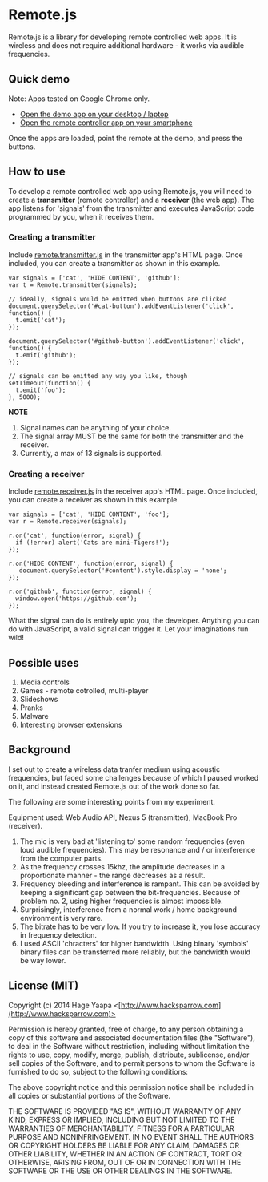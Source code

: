 Remote.js
=========

Remote.js is a library for developing remote controlled web apps. It is wireless and does not require additional hardware - it works via audible frequencies.

## Quick demo

Note: Apps tested on Google Chrome only.

* [Open the demo app on your desktop / laptop](http://hacksparrow.github.io/remote.js/controlled.html)
* [Open the remote controller app on your smartphone](http://hacksparrow.github.io/remote.js/controller.html)

Once the apps are loaded, point the remote at the demo, and press the buttons.

## How to use

To develop a remote controlled web app using Remote.js, you will need to create a **transmitter** (remote controller) and a **receiver** (the web app). The  app listens for 'signals' from the transmitter and executes JavaScript code programmed by you, when it receives them.

### Creating a transmitter

Include [remote.transmitter.js](https://raw2.github.com/hacksparrow/remote.js/master/dist/remote.transmitter.js) in the transmitter app's HTML page. Once included, you can create a transmitter as shown in this example.

    var signals = ['cat', 'HIDE CONTENT', 'github'];
    var t = Remote.transmitter(signals);

    // ideally, signals would be emitted when buttons are clicked
    document.querySelector('#cat-button').addEventListener('click', function() {
      t.emit('cat');
    });

    document.querySelector('#github-button').addEventListener('click', function() {
      t.emit('github');
    });

    // signals can be emitted any way you like, though
    setTimeout(function() {
      t.emit('foo');
    }, 5000);

**NOTE**

1. Signal names can be anything of your choice.
2. The signal array MUST be the same for both the transmitter and the receiver.
3. Currently, a max of 13 signals is supported.

### Creating a receiver

Include [remote.receiver.js](https://raw2.github.com/hacksparrow/remote.js/master/dist/remote.receiver.js) in the receiver app's HTML page. Once included, you can create a receiver as shown in this example.

    var signals = ['cat', 'HIDE CONTENT', 'foo'];
    var r = Remote.receiver(signals);

    r.on('cat', function(error, signal) {
      if (!error) alert('Cats are mini-Tigers!');
    });

    r.on('HIDE CONTENT', function(error, signal) {
       document.querySelector('#content').style.display = 'none';
    });

    r.on('github', function(error, signal) {
      window.open('https://github.com');
    });

What the signal can do is entirely upto you, the developer. Anything you can do with JavaScript, a valid signal can trigger it. Let your imaginations run wild!

## Possible uses

1. Media controls
2. Games - remote cotrolled, multi-player
3. Slideshows
4. Pranks
5. Malware
6. Interesting browser extensions

## Background

I set out to create a wireless data tranfer medium using acoustic frequencies, but faced some challenges because of which I paused worked on it, and instead created Remote.js out of the work done so far.

The following are some interesting points from my experiment.

Equipment used: Web Audio API, Nexus 5 (transmitter), MacBook Pro (receiver).

1. The mic is very bad at 'listening to' some random frequencies (even loud audible frequencies). This may be resonance and / or interference from the computer parts.
2. As the frequency crosses 15khz, the amplitude decreases in a proportionate manner - the range decreases as a result.
3. Frequency bleeding and interference is rampant. This can be avoided by keeping a significant gap between the bit-frequencies. Because of problem no. 2, using higher frequencies is almost impossible.
4. Surprisingly, interference from a normal work / home background environment is very rare.
5. The bitrate has to be very low. If you try to increase it, you lose accuracy in frequency detection.
6. I used ASCII 'chracters' for higher bandwidth. Using binary 'symbols' binary files can be transferred more reliably, but the bandwidth would be way lower.


## License (MIT)

Copyright (c) 2014 Hage Yaapa <[http://www.hacksparrow.com](http://www.hacksparrow.com)>

Permission is hereby granted, free of charge, to any person obtaining a copy
of this software and associated documentation files (the "Software"), to deal
in the Software without restriction, including without limitation the rights
to use, copy, modify, merge, publish, distribute, sublicense, and/or sell
copies of the Software, and to permit persons to whom the Software is
furnished to do so, subject to the following conditions:

The above copyright notice and this permission notice shall be included in
all copies or substantial portions of the Software.

THE SOFTWARE IS PROVIDED "AS IS", WITHOUT WARRANTY OF ANY KIND, EXPRESS OR
IMPLIED, INCLUDING BUT NOT LIMITED TO THE WARRANTIES OF MERCHANTABILITY,
FITNESS FOR A PARTICULAR PURPOSE AND NONINFRINGEMENT. IN NO EVENT SHALL THE
AUTHORS OR COPYRIGHT HOLDERS BE LIABLE FOR ANY CLAIM, DAMAGES OR OTHER
LIABILITY, WHETHER IN AN ACTION OF CONTRACT, TORT OR OTHERWISE, ARISING FROM, OUT OF OR IN CONNECTION WITH THE SOFTWARE OR THE USE OR OTHER DEALINGS IN THE SOFTWARE.



